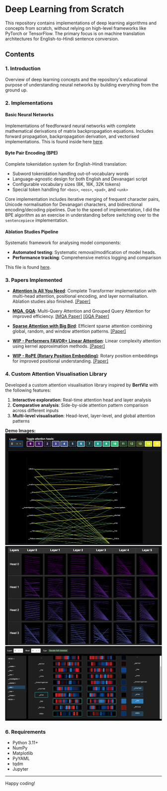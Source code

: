 # Deep Learning from Scratch

This repository contains implementations of deep learning algorithms and concepts from scratch, without relying on high-level frameworks like PyTorch or TensorFlow. The primary focus is on machine translation architectures for English-to-Hindi sentence conversion.

## Contents

### 1. Introduction
Overview of deep learning concepts and the repository's educational purpose of understanding neural networks by building everything from the ground up.

### 2. Implementations

#### Basic Neural Networks
Implementations of feedforward neural networks with complete mathematical derivations of matrix backpropagation equations. Includes forward propagation, backpropagation derivation, and vectorised implementations. This is found inside here [here](./notebooks/nn.ipynb).

#### Byte Pair Encoding (BPE)
Complete tokenidation system for English-Hindi translation:
- Subword tokenidation handling out-of-vocabulary words
- Language-agnostic design for both English and Devanagari script
- Configurable vocabulary sizes (8K, 16K, 32K tokens)
- Special token handling for `<bos>`, `<eos>`, `<pad>`, and `<unk>`

Core implementation includes iterative merging of frequent character pairs, Unicode normalisation for Devanagari characters, and bidirectional encoding/decoding pipelines.
Due to the speed of implementation, I did the BPE algorithm as an exercise in understanding before switching over to the `sentencepiece` implementation.

#### Ablation Studies Pipeline
Systematic framework for analysing model components:
- **Automated testing**: Systematic removal/modification of model heads.
- **Performance tracking**: Comprehensive metrics logging and comparison

This file is found [here](./utils/ablation_studies.py).

### 3. Papers Implemented

- **[Attention Is All You Need](./papers/attention_is_all_you_need/analysis.ipynb)**: Complete Transformer implementation with multi-head attention, positional encoding, and layer normalisation. Ablation studies also finished. [[Paper]](https://arxiv.org/abs/1706.03762)

- **[MQA, GQA](./papers/attention_is_all_you_need/VanillaAttentionHead.py)**: Multi-Query Attention and Grouped Query Attention for improved efficiency. [[MQA Paper]](https://arxiv.org/abs/1911.02150) [[GQA Paper]](https://arxiv.org/abs/2305.13245)

- **[Sparse Attention with Big Bird](./papers/big_bird_attention/analysis.ipynb)**: Efficient sparse attention combining global, random, and window attention patterns. [[Paper]](https://arxiv.org/abs/2007.14062)

- **[WIP - Performers FAVOR+ Linear Attention](./papers/rethinking_attention_with_performers/analysis.ipynb)**: Linear complexity attention using kernel approximation methods. [[Paper]](https://arxiv.org/abs/2009.14794)

- **[WIP - RoPE (Rotary Position Embedding)](./papers/RoPE/analysis.ipynb)**: Rotary position embeddings for improved positional understanding. [[Paper]](https://arxiv.org/abs/2104.09864)

### 4. Custom Attention Visualisation Library

Developed a custom attention visualisation library inspired by **BertViz** with the following features:

1. **Interactive exploration**: Real-time attention head and layer analysis
2. **Comparative analysis**: Side-by-side attention pattern comparison across different inputs
3. **Multi-level visualisation**: Head-level, layer-level, and global attention patterns

**Demo Images:**
![Head-level Analysis](./images/head_level.png)
![Global Patterns](./images/global_level.png)
![Detailed Attention](./images/detailed_attention.png)


### 6. Requirements

- Python 3.11+
- NumPy
- Matplotlib
- PyYAML
- tqdm
- Jupyter

---
Happy coding!

